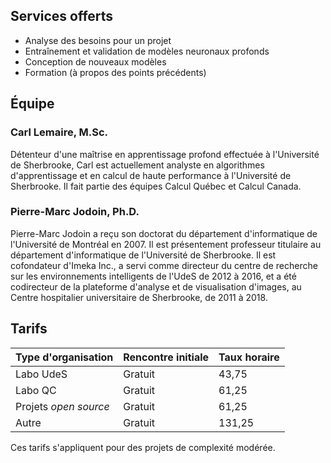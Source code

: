 ## Services offerts

* Analyse des besoins pour un projet
* Entraînement et validation de modèles neuronaux profonds
* Conception de nouveaux modèles
* Formation (à propos des points précédents)

## Équipe

### Carl Lemaire, M.Sc.
Détenteur d'une maîtrise en apprentissage profond effectuée à l'Université de Sherbrooke, Carl est actuellement analyste en algorithmes d'apprentissage et en calcul de haute performance à l'Université de Sherbrooke. Il fait partie des équipes Calcul Québec et Calcul Canada.

### Pierre-Marc Jodoin, Ph.D.
Pierre-Marc Jodoin a reçu son doctorat du département d'informatique de l'Université de Montréal en 2007. Il est présentement professeur titulaire au département d'informatique de l'Université de Sherbrooke. Il est cofondateur d'Imeka Inc., a servi comme directeur du centre de recherche sur les environnements intelligents de l'UdeS de 2012 à 2016, et a été codirecteur de la plateforme d'analyse et de visualisation d'images, au Centre hospitalier universitaire de Sherbrooke, de 2011 à 2018.

## Tarifs

| Type d'organisation | Rencontre initiale      | Taux horaire |
|---------------------|-------------------------|--------------|
| Labo UdeS           | Gratuit                 | 43,75        |
| Labo QC             | Gratuit                 | 61,25        |
| Projets _open source_ | Gratuit               | 61,25        |
| Autre               | Gratuit                 | 131,25       |

Ces tarifs s'appliquent pour des projets de complexité modérée.
